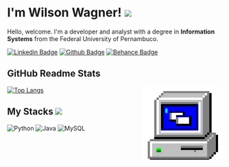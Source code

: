 # I'm Wilson Wagner! <img src="https://github.com/TheDudeThatCode/TheDudeThatCode/blob/master/Assets/Handshake.gif" height="30px">
Hello, welcome. I'm a developer and analyst with a degree in **Information Systems** from the Federal University of Pernambuco.

[![Linkedin Badge](https://img.shields.io/badge/LinkedIn-0077B5?style=for-the-badge&logo=linkedin&logoColor=white&link=https://www.linkedin.com/in/wilsonwagner/)](https://www.linkedin.com/in/wilsonwagner/)
[![Github Badge](https://img.shields.io/badge/GitHub-100000?style=for-the-badge&logo=github&logoColor=whitee&link=https://github.com/wilsonwagn)](https://github.com/wilsonwagn)
[![Behance Badge](https://img.shields.io/badge/-Behance-blue?style=for-the-badge&logo=behance&logoColor=white&link=https://www.behance.net/wilsonwagner)](https://www.behance.net/wilsonwagner)

## GitHub Readme Stats

[![Top Langs](https://github-readme-stats.vercel.app/api/top-langs/?username=wilsonwagn&layout=compact&theme=dark)](https://github.com/anuraghazra/github-readme-stats)
<img align="right" alt="PC GIF" src="https://github.com/TheDudeThatCode/TheDudeThatCode/blob/master/Assets/PC.gif" width="190" />

## My Stacks <img src="https://github.com/TheDudeThatCode/TheDudeThatCode/blob/master/Assets/Developer.gif" width="30px">
![Python](https://img.shields.io/badge/Python-3776AB?style=for-the-badge&logo=python&logoColor=white)
![Java](https://img.shields.io/badge/Java-ED8B00?style=for-the-badge&logo=java&logoColor=white)
![MySQL](https://img.shields.io/badge/MySQL-00000F?style=for-the-badge&logo=mysql&logoColor=white)
